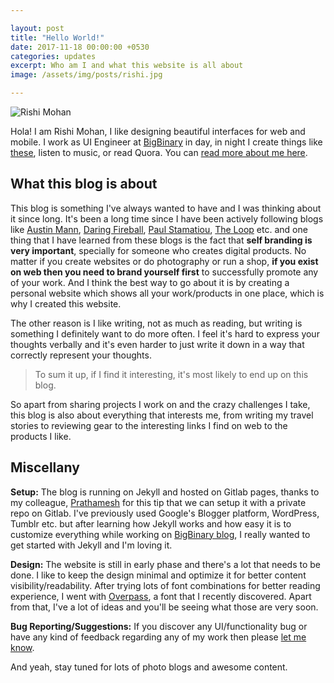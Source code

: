 ```yaml
---

layout: post
title: "Hello World!"
date: 2017-11-18 00:00:00 +0530
categories: updates
excerpt: Who am I and what this website is all about
image: /assets/img/posts/rishi.jpg

---
```



![Rishi Mohan](/images/posts/rishi.jpg)


Hola! I am Rishi Mohan, I like designing beautiful interfaces for web and mobile. I work as UI Engineer at [BigBinary](http://bigbinary.com) in day, in night I create things like [these](/projects/), listen to music, or read Quora.  You can [read more about me here](/about/).

## What this blog is about

This blog is something I've always wanted to have and I was thinking about it since long. It's been a long time since I have been actively following blogs like [Austin Mann](http://austinmann.com/), [Daring Fireball](http://daringfireball.net/), [Paul Stamatiou](https://paulstamatiou.com/), [The Loop](http://www.loopinsight.com/) etc. and one thing that I have learned from these blogs is the fact that **self branding is very important**, specially for someone who creates digital products. No matter if you create websites or do photography or run a shop, **if you exist on web then you need to brand yourself first**  to successfully promote any of your work. And I think the best way to go about it is by creating a personal website which shows all your work/products in one place, which is why I created this website. 

The other reason is I like writing, not as much as reading, but writing is something I definitely want to do more often. I feel it's hard to express your thoughts verbally and it's even harder to just write it down in a way that correctly represent your thoughts.

> To sum it up, if I find it interesting, it's most likely to end up on this blog.

So apart from sharing projects I work on and the crazy challenges I take, this blog is also about everything that interests me, from writing my travel stories to reviewing gear to the interesting links I find on web to the products I like. 

## Miscellany

**Setup:** The blog is running on Jekyll and hosted on Gitlab pages, thanks to my colleague, [Prathamesh](https://twitter.com/_cha1tanya) for this tip that we can setup it with a private repo on Gitlab. I've previously used Google's Blogger platform, WordPress, Tumblr etc. but after learning how Jekyll works and how easy it is to customize everything while working on [BigBinary blog](http://blog.bigbinary.com/), I really wanted to get started with Jekyll and I'm loving it.

**Design:** The website is still in early phase and there's a lot that needs to be done. I like to keep the design minimal and optimize it for better content visibility/readability. After trying lots of font combinations for better reading experience, I went with [Overpass](https://fonts.google.com/specimen/Overpass), a font that I recently discovered. Apart from that, I've a lot of ideas and you'll be seeing what those are very soon. 

**Bug Reporting/Suggestions:** If you discover any UI/functionality bug or have any kind of feedback regarding any of my work then please [let me know](mailto:hi@rishimohan.me).

And yeah, stay tuned for lots of photo blogs and awesome content.